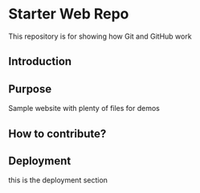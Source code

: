 # Starter Web Repo

This repository is for showing how Git and GitHub work

## Introduction

## Purpose

Sample website with plenty of files for demos

## How to contribute?

## Deployment 
this is the deployment section 
